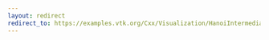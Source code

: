 ```yaml
---
layout: redirect
redirect_to: https://examples.vtk.org/Cxx/Visualization/HanoiIntermediate/
---
```

